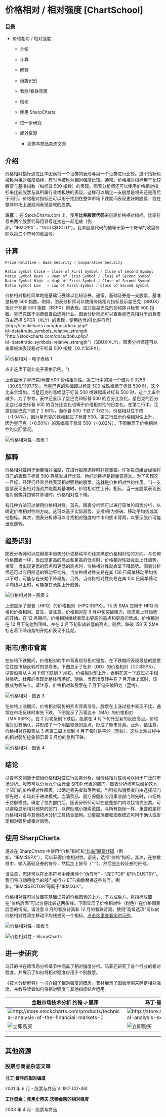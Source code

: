 # 价格相对 / 相对强度 [ChartSchool]

### 目录

+   价格相对 / 相对强度

    +   介绍

    +   计算

    +   解释

    +   趋势识别

    +   看涨/看跌背离

    +   结论

    +   使用 SharpCharts

    +   进一步研究

    +   额外资源

        +   股票与商品杂志文章

## 介绍

价格相对指标通过比率图表将一个证券的表现与另一个证券进行比较。这个指标也被称为相对强度指标，有时也被称为相对强度比较。通常，价格相对指标用于比较股票与基准指数（如标普 500 指数）的表现。图表分析师还可以使用价格相对指标来比较股票与其所属行业或板块的表现。这样可以确定一支股票是领先还是落后于同行。价格相对指标还可以用于找到在整体市场下跌期间表现更好的股票，或在整体市场上涨期间表现疲软的股票。

**注意：** 在 StockCharts.com 上，使用**比率股票代码**来创建价格相对指标。比率符号由两个股票代码用冒号连接在一起组成（例如，“IBM:$SPX”，“$INDU:$GOLD”）。比率股票代码的值等于第一个符号的收盘价除以第二个符号的收盘价。

## 计算

```py
Price Relative = Base Security / Comparative Security

Ratio Symbol Close = Close of First Symbol / Close of Second Symbol
Ratio Symbol Open  = Open of First Symbol / Close of Second Symbol
Ratio Symbol High  = High of First Symbol / Close of Second Symbol
Ratio Symbol Low   = Low of First Symbol / Close of Second Symbol

```

价格相对指标简单地是基础证券除以比较证券。通常，基础证券是一支股票，基准是标普 500 指数。例如，图表分析师可以使用价格相对指标显示星巴克（SBUX）相对于标普 500 指数（$SPX）的表现。这只是星巴克的价格除以标普 500 指数。星巴克属于消费者自由选择行业。图表分析师还可以查看星巴克相对于消费者自由选择 SPDR（XLY）的表现，使用适当的[比率符号](http://stockcharts.com/docs/doku.php?id=data#ratio_symbols_relative_strength "http://stockcharts.com/docs/doku.php?id=data#ratio_symbols_relative_strength")（SBUX:XLY）。图表分析师还可以查看板块表现相对于标普 500 指数（XLY:$SPX）。

![价格相对 - 电子表格 1](img/652e553429404caea6d41eec0a33baca.jpg "价格相对 - 电子表格 1")

点击这里下载此电子表格示例。")

上表显示了星巴克/标普 500 价格相对性。第二行中的第一个值为 0.0256（30.66/1197.75）。当星巴克的涨幅超过标普 500 或跌幅低于标普 500 时，这个比率会增加。当星巴克的涨幅低于标普 500 或跌幅超过标普 500 时，这个比率会减少。为了参考，表中还显示了星巴克和标普 500 的百分比变化。星巴克的百分比变化减去标普 500 的百分比变化也等于价格相对性的日变化。在第二行中，注意到星巴克下跌了 2.66%，而标普 500 下跌了 1.62%。价格相对性下降（-1.04%），因为星巴克的跌幅超过了标普 500。第三行显示价格相对性上升，因为星巴克（+0.50%）的涨幅高于标普 500（+0.02%）。下图展示了价格相对性的实际情况。

![价格相对性 - 图表 1](img/28ad925566edc9c87372ac5abf21f805.jpg "价格相对性 - 图表 1")

## 解释

价格相对性用于衡量相对强度，在进行股票选择时非常重要。许多投资组合经理将自己的表现与标普 500 等基准进行比较。他们的目标是跑赢该基准。为了实现这一目标，经理们经常寻找表现相对强劲的股票。这就是价格相对性的作用。当一支股票表现出相对强劲并跑赢其基准时，价格相对性上升。相反，当一支股票表现出相对弱势并跑输其基准时，价格相对性下降。

有几种方法可以使用价格相对性。首先，图表分析师可以进行简单的趋势分析，以确定价格相对性的方向。这可以基于实际趋势、支撑/阻力突破、移动平均线或其他指标。其次，图表分析师可以寻找相对强度的牛市和熊市背离，以警示股价可能出现逆转。

## 趋势识别

图表分析师可以应用基本趋势分析或移动平均线来确定价格相对性的方向。与任何价格图表一样，当出现更高的高点和更高的低点时，价格相对性就会呈上升趋势。相反，当出现更低的低点和更低的高点时，价格相对性就会呈下降趋势。图表分析师还可以应用所选的移动平均线。当价格相对性交易在其 150 日简单移动平均线以下时，可能存在长期下降趋势。另外，当价格相对性交易在其 150 日简单移动平均线以上时，可能存在长期上升趋势。

![价格相对性 - 图表 2](img/d4a23d4173a9f3da488a65930921d4e9.jpg "价格相对性 - 图表 2")

上图显示了惠普（HPQ）的价格相对（HPQ:$SPX）。15 天 SMA 应用于 HPQ 价格和价格相对。首先，请注意，价格相对在 6 月中旬突破阻力，标志着上升趋势的开始。在 12 月期间，价格相对继续表现出更高的高点和更高的低点。价格相对在 12 月下旬达到顶峰，并在 2 月下旬形成较低的高点。随后，跌破 150 天 SMA 标志着下降趋势的开始和表现不佳期。

## 阳市/熊市背离

在价格下跌期间，价格相对的牛市背离信号相对强势。在下跌期间表现最佳的股票往往是市场反转时的领导者。下图显示了杜邦（DD）的价格相对（DD:$SPX）。尽管股票从 4 月下旬下跌到 7 月初，价格相对却上升，表明在这一下跌过程中相对强势。杜邦的表现比整体市场好。随后，当市场反转并在 7 月开始上涨时，该股成为领头羊。请注意，价格相对和股票在 7 月下旬突破阻力（蓝线）。  

![价格相对 - 图表 3](img/bc7bbd83703a986ac1f5a5b60f26e951.jpg "价格相对 - 图表 3")

在价格上涨期间，价格相对弱势的熊市背离信号。股票在上涨过程中表现不佳，通常在市场反转时率先下跌。下图显示了万事达卡（MA）的价格相对（MA:$SPX）。在 2 月初急剧下跌后，股票在 4 月下旬升至新的反应高点。价格相对没有确认，并形成了一个明显较低的高点，形成了熊市背离。此外，请注意，价格相对在股票从 3 月第二周上涨到 4 月下旬时是平的（蓝线）。这些上涨过程中的相对弱势迹象预示着 5 月份的急剧下跌。

![价格相对 - 图表 4](img/924552fccc63461a9fa23d0ffecca853.jpg "价格相对 - 图表 4")

## 结论

尽管本文侧重于使用价格相对性进行股票分析，但价格相对性也可以用于广泛的市场分析。股市可以分为九个由行业 SPDR 代表的部门。图表分析师可以维护这九个部门的价格相对性图表，以确定领先者和落后者。当科技和消费者自由选择部门领先时，市场处于进攻模式。当消费品、医疗保健和公用事业部门领先时，市场处于防御模式。确定了领先部门后，图表分析师可以在这些部门内寻找领先股票。可以避免显示相对弱势的部门，以帮助缩小搜索范围。与所有指标一样，重要的是将价格相对性与其他技术分析工具结合使用。动量振荡器和图表模式可用于确认或否定相对强势或相对弱势。

## 使用 SharpCharts

通过在 SharpCharts 中使用“价格”指标和[“比率”股票代码](http://stockcharts.com/docs/doku.php?id=data#ratio_symbols_relative_strength "http://stockcharts.com/docs/doku.php?id=data#ratio_symbols_relative_strength")（例如，“IBM:$SPX”），可以获得价格相对性。首先，选择“价格”指标。其次，在参数框中，输入基础证券的符号，然后加上冒号（“:”），然后是比较证券的符号。

请注意，您还可以在比率符号中使用两个“伪符号” - “$SECTOR”和“$INDUSTRY”。我们将自动用适当的部门或行业 ETF/指数替换这些符号。例如，“IBM:$SECTOR”等同于“IBM:XLK”。

价格相对性可以放置在基础证券的价格图表的上方、下方或后方。将指标放置在“价格后面”可以方便比较这两条线。下图显示了价格相对性（粉色）在价格图表后面的情况。请注意 8 月的看涨背离和 12 月的看跌背离。使用“高级选项”可以向价格相对性添加移动平均线或另一个指标。[点击这里查看实时示例](http://stockcharts.com/h-sc/ui?s=XLY&p=D&yr=0&mn=6&dy=0&id=p08051994524&listNum=30&a=220460939 "http://stockcharts.com/h-sc/ui?s=XLY&p=D&yr=0&mn=6&dy=0&id=p08051994524&listNum=30&a=220460939")。

![价格相对性 - 图表 5](img/8750fa63f1c6716db84fec380fb89bcb.jpg "价格相对性 - 图表 5")

![价格相对性 - SharpCharts](img/a7c258055e692915c66fcdd4347d1438.jpg "价格相对性 - SharpCharts")

## 进一步研究

马菲的书在跨市场分析章节中涵盖了相对强度分析。马菲还研究了各个行业的相对强度，并展示了如何将相对强度应用于个别股票。

《技术分析解释》一书介绍了相对强度的概念。普林展示了图表示例来确定相对强度，并教导读者如何将相对强度与其他指标结合运用。

| **金融市场技术分析** 约翰·J·墨菲 | **马丁·普林的技术分析解释** 马丁·普林 |
| --- | --- |
| ![](http://store.stockcharts.com/products/technical-analysis-of-the-financial-markets-1 "http://store.stockcharts.com/products/technical-analysis-of-the-financial-markets-1") | ![](http://store.stockcharts.com/products/technical-analysis-explained-4th-edition "http://store.stockcharts.com/products/technical-analysis-explained-4th-edition") |
| ![立即购买](http://store.stockcharts.com/products/technical-analysis-of-the-financial-markets-1 "http://store.stockcharts.com/products/technical-analysis-of-the-financial-markets-1") | ![立即购买](http://store.stockcharts.com/products/technical-analysis-explained-4th-edition "http://store.stockcharts.com/products/technical-analysis-explained-4th-edition") |

* * *

## 其他资源

### 股票与商品杂志文章

**[马丁·普林的相对强度](http://stockcharts.com/h-mem/tascredirect.html?artid=\V19\C07\079RS.pdf "http://stockcharts.com/h-mem/tascredirect.html?artid=\V19\C07\079RS.pdf")**

2001 年 6 月 - 股票与商品 V. 19:7 (42-46)

**[工作资金：使用史蒂夫·沃特金斯的相对强度](http://stockcharts.com/h-mem/tascredirect.html?artid=\V21\C05\101WATK.pdf "http://stockcharts.com/h-mem/tascredirect.html?artid=\V21\C05\101WATK.pdf")**

2003 年 4 月 - 股票与商品
